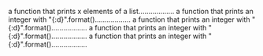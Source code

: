 a function that prints x elements of a list..................
a function that prints an integer with "{:d}".format()..................
a function that prints an integer with "{:d}".format()..................
a function that prints an integer with "{:d}".format()..................
a function that prints an integer with "{:d}".format()..................
